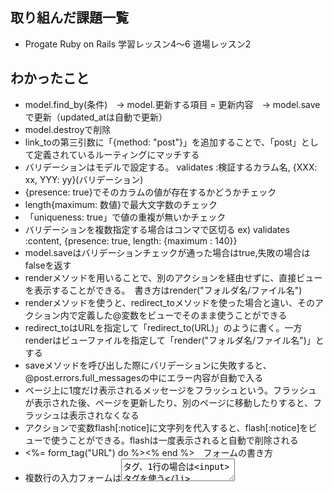 ## 取り組んだ課題一覧
- Progate Ruby on Rails 学習レッスン4〜6 道場レッスン2
## わかったこと
- model.find_by(条件)　→ model.更新する項目 = 更新内容　→ model.saveで更新（updated_atは自動で更新）
- model.destroyで削除
- link_toの第三引数に「{method: "post"}」を追加することで、「post」として定義されているルーティングにマッチする
- バリデーションはモデルで設定する。 validates :検証するカラム名, {XXX: xx, YYY: yy}(バリデーション)
- {presence: true}でそのカラムの値が存在するかどうかチェック
- length{maximum: 数値}で最大文字数のチェック
- 「uniqueness: true」で値の重複が無いかチェック
- バリデーションを複数指定する場合はコンマで区切る ex) validates :content, {presence: true, length: {maximum : 140}}
- model.saveはバリデーションチェックが通った場合はtrue,失敗の場合はfalseを返す
- renderメソッドを用いることで、別のアクションを経由せずに、直接ビューを表示することができる。　書き方はrender("フォルダ名/ファイル名")
- renderメソッドを使うと、redirect_toメソッドを使った場合と違い、そのアクション内で定義した@変数をビューでそのまま使うことができる
- redirect_toはURLを指定して「redirect_to(URL)」のように書く。一方renderはビューファイルを指定して「render("フォルダ名/ファイル名")」とする
- saveメソッドを呼び出した際にバリデーションに失敗すると、@post.errors.full_messagesの中にエラー内容が自動で入る
- ページ上に1度だけ表示されるメッセージをフラッシュという。フラッシュが表示された後、ページを更新したり、別のページに移動したりすると、フラッシュは表示されなくなる
- アクションで変数flash[:notice]に文字列を代入すると、flash[:notice]をビューで使うことができる。flashは一度表示されると自動で削除される
- <%= form_tag("URL") do %><% end %>　フォームの書き方
- 複数行の入力フォームは<textarea>タグ、1行の場合は<input>タグを使う
- <input>はvalue属性に初期値を入れる。「value="値"」の「" "」の中にRubyのコードを埋め込む
## 次やること
- Progate Ruby on Rails 学習レッスン 7
## 感じたこと
- 日報の「わかったこと」にこまめにメモすることで、後で忘れてしまったり、ざっと復習したいときに見返せるので、今後も継続していこうと感じた。
## 学習時間
- Today: 4h
- Total: 25h
